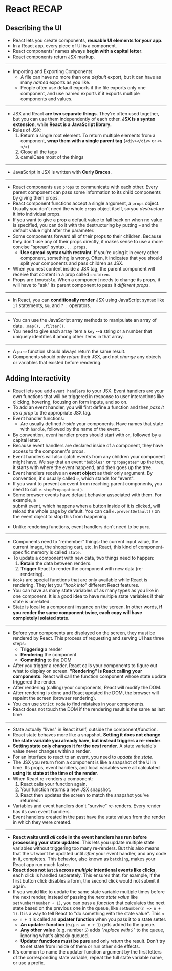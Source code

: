 # React RECAP

## Describing the UI

+ React lets you create components, **reusable UI elements for your app**.
+ In a React app, every piece of UI is a component.
+ React components' names always **begin with a capital letter**.
+ React components return JSX markup.
---
+ Importing and Exporting Components:
    + A file can have no more than one *default* export, but it can have as many *named* exports as you like.
    + People often use default exports if the file exports only one component, and use named exports if it exports multiple components and values.
---
+ JSX and React **are two separate things**. They're often used together, but you can use them independently of each other. **JSX is a syntax extension**, while **React is a JavaScript library**.
+ Rules of JSX:
    1. Return a single root element. To return multiple elements from a component, **wrap them with a single parent tag** (`<div></div>` or `<></>`)
    2. Close all the tags
    3. camelCase most of the things
---
+ JavaScript in JSX is written with **Curly Braces**.
---
+ React components use `props` to communicate with each other. Every parent component can pass some information to its child components by giving them props.
+ React component functions accept a single argument, a `props` object. Usually you don't need the whole `props` object itself, so you *destructure* it into individual props.
+ If you want to give a prop a default value to fall back on when no value is specified, you can do it with the destructuring by putting `=` and the default value right after the parameter.
+ Some components forward all of their props to their children. Because they don't use any of their props directly, it makes sense to use a more concise "spread" syntax. `...props`.
    + **Use spread syntax with restraint**. If you're using it in every other component, something is wrong. Often, it indicates that you should split your components and pass children as JSX.
+ When you nest content inside a JSX tag, the parent component will receive that content in a prop called `children`.
+ Props are `immutable`. When a component needs to change its props, it will have to "ask" its parent component to pass it *different props*.
---
+ In React, you can **conditionally render** JSX using JavaScript syntax like `if` statements, `&&`, and `? :` operators.
---
+ You can use the JavaScript array methods to manipulate an array of data. `.map(), .filter()`.
+ You need to give each array item a `key` --a string or a number that uniquely identifies it among other items in that array.
---
+ A `pure` function should always return the same result.
+ Components should only *return* their JSX, and not *change* any objects or variables that existed before rendering.

## Adding Interactivity

+ React lets you add `event handlers` to your JSX. Event handlers are your own functions that will be triggered in response to user interactions like clicking, hovering, focusing on form inputs, and so on.
+ To add an event handler, you will first define a function and then *pass it as a prop* to the appropriate JSX tag.
+ Event handler functions:
    + Are usually defined *inside* your components.
    Have names that state with `handle`, followed by the name of the event.
+ By convention, event handler props should start with `on`, followed by a capital letter.
+ Because event handlers are declared inside of a component, they have access to the component's props.
+ Event handlers will also catch events from any children your component might have. We say that an event `"bubbles"` or `"propagates"` up the tree, it starts with where the event happend, and then goes up the tree.
+ Event handlers receive an **event object** as their only argument. By convention, it's usually called `e`, which stands for "event".
+ If you want to prevent an event from reaching parent components, you need to call `e.stopPropagation()`.
+ Some browser events have default behavior associated with them. For example, a **<form>** submit event, which happens when a button inside of it is clicked, will reload the whole page by default. You can call `e.preventDefault()` on the event object to stop this from happening.
+ Unlike rendering functions, event handlers don't need to be `pure`.
---
+ Components need to "remember" things: the current input value, the current image, the shopping cart, etc. In React, this kind of component-specific memory is called `state`.
+ To update a component with new data, two things need to happen:
    1. **Retain** the data between renders.
    2. **Trigger** React to render the component with new data (re-rendering).
+ `Hooks` are special functions that are only available while React is rendering. They let you *"hook into"* different React features.
+ You can have as many state variables of as many types as you like in one component. It is a good idea to have multiple state variables if their state is unrelated.
+ State is local to a component instance on the screen. In other words, **if you render the same component twice, each copy will have completely isolated state**.
---
+ Before your components are displayed on the screen, they must be rendered by React. This process of requesting and serving UI has three steps:
    + **Triggering** a render
    + **Rendering** the component
    + **Committing** to the DOM
+ After you trigger a render, React calls your components to figure out what to display on screen. **"Rendering" is React calling your components**. React will call the function component whose state update triggered the render.
+ After rendering (calling) your components, React will modify the DOM.
+ After rendering is done and React updated the DOM, the browser will repaint the screen (browser rendering).
+ You can use `Strict Mode` to find mistakes in your components.
+ React does not touch the DOM if the rendering result is the same as last time.
---
+ State actually "lives" in React itself, outside the component/function.
+ React state behaves more like a snapshot. **Setting it does not change the state variable you already have, but instead triggers a re-render**.
+ **Setting state only changes it for the *next* render**. A state variable's value never changes within a render.
+ For an interface to react to an event, you need to *update the state*.
+ The JSX you return from a component is like a snapshot of the UI in time. Its props, event handlers, and local variables were all calculated **using its state at the time of the render**.
+ When React re-renders a component:
    1. React calls your function again.
    2. Your function returns a new JSX snapshot.
    3. React then updates the screen to match the snapshot you've returned.
+ Variables and event handlers don't "survive" re-renders. Every render has its own event handlers.
+ Event handlers created in the past have the state values from the render in which they were created.
---
+ **React waits until *all* code in the event handlers has run before processing your state updates**. This lets you update multiple state variables without triggering too many re-renders. But this also means that the UI won't be updated until *after* your event handler, and any code in it, completes. This behavior, also known as `batching`, makes your React app run much faster.
+ **React does not `batch` across *multiple* intentional events like clicks**, each click is handled separately. This ensures that, for example, if the first button click disables a form, the second click would not submit it again.
+ If you would like to update the same state variable multiple times before the next render, instead of passing the *next state value* like `setNumber(number + 1)`, you can pass a *function* that calculates the next state based on the previous one in the queue, like `setNumber(n => n + 1)`. It is a way to tell React to "do something with the state value". This `n => n + 1` is called an **updater function** when you pass it to a state setter.
    + **An updater function** (e.g. `n => n + 1`) gets added to the queue.
    + **Any other value** (e.g. number `5`) adds *"replace with `5`"* to the queue, ignoring what's already queued.
    + **Updater functions must be pure** and only *return* the result. Don't try to set state from inside of them or run other side effects.
+ It's common to name the updater function argument by the first letters of the corresponding state variable, repeat the full state variable name, or use a prefix.










